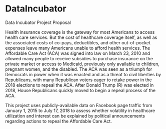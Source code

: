 # DataIncubator
Data Incubator Project Proposal

Health insurance coverage is the gateway for most Americans to access health care services. But the cost of healthcare coverage itself, as well as the associated costs of co-pays, deductibles, and other out-of-pocket expenses leave many Americans unable to afford health services. The Affordable Care Act (ACA) was signed into law on March 23, 2010 and allowed many people to receive subsidies to purchase insurance on the private market or access to Medicaid, previously only available to children, pregnant women, and the disabled. The ACA was seen as a triumph for Democrats in power when it was enacted and as a threat to civil liberties by Republicans, with many Republican voters eager to retake power in the 2018 elections to repeal the ACA. After Donald Trump (R) was elected in 2018, House Republicans quickly moved to begin a repeal process of the ACA. 

This project uses publicly-available data on Facebook page traffic from January 1, 2015 to July 17, 2018 to assess whether volatility in healthcare utilization and interest can be explained by political announcements regarding actions to repeal the Affordable Care Act. 
